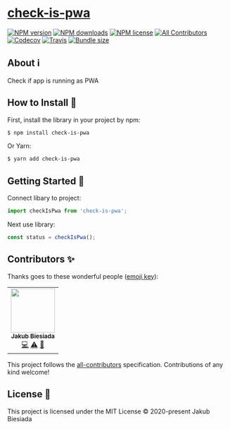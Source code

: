 # [check-is-pwa](https://github.com/JB1905/check-is-pwa)

[![NPM version](https://img.shields.io/npm/v/check-is-pwa?style=flat-square)](https://www.npmjs.com/package/check-is-pwa)
[![NPM downloads](https://img.shields.io/npm/dm/check-is-pwa?style=flat-square)](https://www.npmjs.com/package/check-is-pwa)
[![NPM license](https://img.shields.io/npm/l/check-is-pwa?style=flat-square)](https://www.npmjs.com/package/check-is-pwa)
[![All Contributors](https://img.shields.io/github/all-contributors/JB1905/check-is-pwa?style=flat-square)](#contributors-)
[![Codecov](https://img.shields.io/codecov/c/github/JB1905/check-is-pwa?style=flat-square)](https://codecov.io/gh/JB1905/check-is-pwa)
[![Travis](https://img.shields.io/travis/JB1905/check-is-pwa/master?style=flat-square)](https://travis-ci.org/JB1905/check-is-pwa)
[![Bundle size](https://img.shields.io/bundlephobia/min/check-is-pwa?style=flat-square)](https://bundlephobia.com/result?p=check-is-pwa)

## About ℹ️

Check if app is running as PWA

## How to Install 💾

First, install the library in your project by npm:

```sh
$ npm install check-is-pwa
```

Or Yarn:

```sh
$ yarn add check-is-pwa
```

## Getting Started 🏁

Connect libary to project:

```js
import checkIsPwa from 'check-is-pwa';
```

Next use library:

```js
const status = checkIsPwa();
```

## Contributors ✨

Thanks goes to these wonderful people ([emoji key](https://allcontributors.org/docs/en/emoji-key)):

<!-- ALL-CONTRIBUTORS-LIST:START - Do not remove or modify this section -->
<!-- prettier-ignore-start -->
<!-- markdownlint-disable -->
<table>
  <tr>
    <td align="center"><a href="https://jb1905.github.io/portfolio/"><img src="https://avatars2.githubusercontent.com/u/28870390?v=4" width="100px;" alt=""/><br /><sub><b>Jakub Biesiada</b></sub></a><br /><a href="https://github.com/JB1905/check-is-pwa/commits?author=JB1905" title="Code">💻</a> <a href="https://github.com/JB1905/check-is-pwa/commits?author=JB1905" title="Tests">⚠️</a> <a href="https://github.com/JB1905/check-is-pwa/commits?author=JB1905" title="Documentation">📖</a></td>
  </tr>
</table>

<!-- markdownlint-enable -->
<!-- prettier-ignore-end -->
<!-- ALL-CONTRIBUTORS-LIST:END -->

This project follows the [all-contributors](https://github.com/all-contributors/all-contributors) specification. Contributions of any kind welcome!

## License 🔱

This project is licensed under the MIT License © 2020-present Jakub Biesiada
